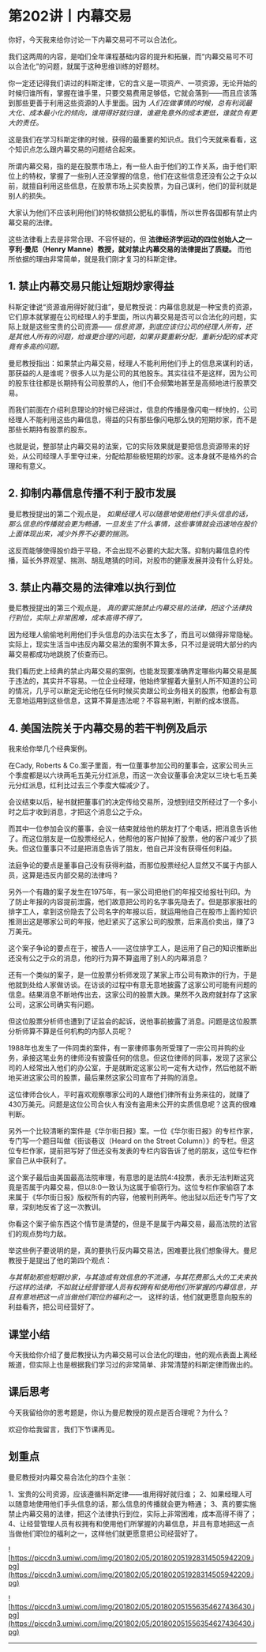 # 第202讲丨内幕交易

你好，今天我来给你讨论一下内幕交易可不可以合法化。

我们这两周的内容，是咱们全年课程基础内容的提升和拓展，而“内幕交易可不可以合法化”的问题，就属于这种思维训练的好题材。

你一定还记得我们讲过的科斯定律，它的含义是一项资产、一项资源，无论开始的时候归谁所有，掌握在谁手里，只要交易费用足够低，它就会落到——而且应该落到那些更善于利用这些资源的人手里面。因为 *人们在做事情的时候，总有利润最大化、成本最小化的倾向，谁用得好就归谁，谁避免意外的成本更低，谁就负有更大的责任。*

这是我们在学习科斯定律的时候，获得的最重要的知识点。我们今天就来看看，这个知识点怎么跟内幕交易的问题结合起来。

所谓内幕交易，指的是在股票市场上，有一些人由于他们的工作关系，由于他们职位上的特权，掌握了一些别人还没掌握的信息，他们在这些信息还没有公之于众以前，就擅自利用这些信息，在股票市场上买卖股票，为自己谋利，他们的营利就是别人的损失。

大家认为他们不应该利用他们的特权做损公肥私的事情，所以世界各国都有禁止内幕交易的法律。

这些法律看上去是非常合理、不容怀疑的，但 **法律经济学运动的四位创始人之一亨利·曼尼（Henry Manne）教授，就对禁止内幕交易的法律提出了质疑。** 而他所依据的理由非常简单，就是我们刚才复习的科斯定律。

## 1. 禁止内幕交易只能让短期炒家得益

科斯定律说“资源谁用得好就归谁”，曼尼教授说：内幕信息就是一种宝贵的资源，它们原本就掌握在公司经理人的手里面，所以内幕交易是否可以合法化的问题，实际上就是这些宝贵的公司资源—— *信息资源，到底应该归公司的经理人所有，还是其他人所有的问题，给谁更合理的问题，如果非要重新分配，重新分配的成本究竟有多高的问题。*

曼尼教授指出：如果禁止内幕交易，经理人不能利用他们手上的信息来谋利的话，那获益的人是谁呢？很多人以为是公司的其他股东。其实往往不是这样，因为公司的股东往往都是长期持有公司股票的人，他们不会频繁地甚至是高频地进行股票交易。

而我们前面在介绍利息理论的时候已经讲过，信息的传播是像闪电一样快的，公司经理人不能利用这些内幕信息，得益的只有那些像闪电那么快的短期炒家，而不是那些长期持有股票的股东。

也就是说，整部禁止内幕交易的法案，它的实际效果就是要把信息资源带来的好处，从公司经理人手里夺过来，分配给那些极短期的炒家。这本身就不是格外的合理和有意义。

## 2. 抑制内幕信息传播不利于股市发展

曼尼教授提出的第二个观点是， *如果经理人可以随意地使用他们手头信息的话，那么信息的传播就会更为畅通，一旦发生了什么事情，这些事情就会迅速地在股价上面体现出来，减少外界不必要的揣测。*

这反而能够使得股价趋于平稳，不会出现不必要的大起大落。抑制内幕信息的传播，延长外界观望、揣测、胡乱瞎猜的时间，对股市的健康发展并没有什么好处。

## 3. 禁止内幕交易的法律难以执行到位

曼尼教授提出的第三个观点是， *真的要实施禁止内幕交易的法律，把这个法律执行到位，实际上非常困难，成本高得不得了。*

因为经理人偷偷地利用他们手头信息的办法实在太多了，而且可以做得非常隐秘。实际上，现实生活当中违反内幕交易法的案例不算太多，只不过是说明大部分的内幕交易都成功地跳脱了侦查而已。

我们看历史上经典的禁止内幕交易的案例，也能发现要准确界定哪些内幕交易是属于违法的，其实并不容易。一位企业经理，他始终掌握着大量别人所不知道的公司的情况，几乎可以断定无论他在任何时候买卖跟公司业务相关的股票，他都会有意无意地运用到这些信息，这算不算是违法呢？不容易判断，判断的成本很高。

## 4. 美国法院关于内幕交易的若干判例及启示

我来给你举几个经典案例。

在Cady, Roberts & Co.案子里面，有一位董事参加公司的董事会，这家公司头三个季度都是以六块两毛五美元分红派息，而这一次会议董事会决定以三块七毛五美元分红派息，红利比过去三个季度大幅减少了。

会议结束以后，秘书就把董事们的决定传给交易所，没想到纽交所经过了一个多小时之后才收到消息，才把这个消息公之于众。

而其中一位参加会议的董事，会议一结束就给他的朋友打了个电话，把消息告诉他了。而这位朋友是一位股票经纪人，他帮他的客户抛掉了股票，他的客户减少了损失。但这位董事只不过是把消息告诉了朋友，他自己并没有获得任何利益。

法庭争论的要点是董事自己没有获得利益，而那位股票经纪人显然又不属于内部人员，这算是违反内部交易的法律吗？

另外一个有趣的案子发生在1975年，有一家公司把他们的年报交给报社刊印。为了防止年报的内容提前泄露，他们故意把公司的名字事先隐去了。但是那家报社的排字工人，拿到这份隐去了公司名字的年报以后，就运用他自己在股市上面的知识推测出这是哪家公司的年报，他赶紧买了这家公司的股票，后来高价卖出，赚了3万美元。

这个案子争论的要点在于，被告人——这位排字工人，是运用了自己的知识推断出还没有公之于众的消息，他的行为算不算盗用了别人的内幕消息？

还有一个类似的案子，是一位股票分析师发现了某家上市公司有欺诈的行为，于是他就到处给人家做访谈。在访谈的过程中有意无意地披露了这家公司可能有问题的信息。结果消息不断地传出去，这家公司的股票大跌。果然不久政府就封存了这家公司，这家公司确实有问题。

但这位股票分析师也遭到了证监会的起诉，说他事前披露了消息。问题是这位股票分析师算不算是任何机构的内部人员呢？

1988年也发生了一件同类的案件，有一家律师事务所受理了一宗公司并购的业务，承接这笔业务的律师没有披露任何的信息。但这位律师的同事，发现了这家公司的人经常出入他们的办公室，于是就断定这家公司一定有大动作，然后他就不断地买进这家公司的股票，最后果然这家公司宣布了并购的消息。

这位律师合伙人，平时喜欢观察哪家公司的人跟他们律所有业务来往的，就赚了430万美元。问题是这位公司合伙人有没有盗用未公开的实质信息呢？这真的很难判断。

另外一个比较清晰的案件是《华尔街日报》案。一位《华尔街日报》的专栏作家，专门写一个题目叫做《街谈巷议（Heard on the Street Column）》的专栏。但这位专栏作家，提前把写好了但还没有发表的专栏内容告诉了他的朋友，这位专栏作家自己从中获利了。

这个案子最后由美国最高法院审理，有意思的是法院4:4投票，表示无法判断这究竟是否属于内幕交易，但以8:0一致认为这属于偷窃行为。这位专栏作家偷窃了本来属于《华尔街日报》版权所有的内容，他被判刑两年。他出狱以后还专门写了文章，深刻地反省了这一次教训。

你看这个案子偷东西这个情节是清楚的，但是不是属于内幕交易，最高法院的法官们的观点势均力敌。

举这些例子要说明的是，真的要执行反内幕交易法，困难要比我们想象得大。曼尼教授于是提出了他的第四个观点：

 *与其帮助那些短期炒家，与其造成有效信息的不流通，与其花费那么大的工夫来执行这样的法律，不如就让经营管理人员有权拥有和使用他们所掌握的内幕信息，并且有意地把这一点当做他们职位的福利之一。* 这样的话，他们就更愿意向股东的利益看齐，把公司经营好了。

## 课堂小结

今天我给你介绍了曼尼教授认为内幕交易可以合法化的理由，他的观点表面上离经叛道，但实际上也是根据我们学习过的非常简单、非常清楚的科斯定律而做出的。

## 课后思考

今天我留给你的思考题是，你认为曼尼教授的观点是否合理呢？为什么？

欢迎你给我留言，我们下节课再见。

## 划重点

曼尼教授对内幕交易合法化的四个主张：

1、宝贵的公司资源，应该遵循科斯定律——谁用得好就归谁；
2、如果经理人可以随意地使用他们手头信息的话，那么信息的传播就会更为畅通；
3、真的要实施禁止内幕交易的法律，把这个法律执行到位，实际上非常困难，成本高得不得了；
4、让经营管理人员有权拥有和使用他们所掌握的内幕信息，并且有意地把这一点当做他们职位的福利之一，这样他们就更愿意把公司经营好了。


![https://piccdn3.umiwi.com/img/201802/05/201802051928314505942209.jpg](https://piccdn3.umiwi.com/img/201802/05/201802051928314505942209.jpg)

![https://piccdn3.umiwi.com/img/201802/05/201802051556354627436430.jpg](https://piccdn3.umiwi.com/img/201802/05/201802051556354627436430.jpg)

---
